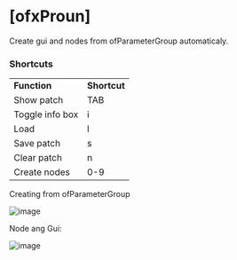 # [ofxProun]
Create gui and nodes from ofParameterGroup automaticaly.

### Shortcuts
<table>
    <tr>
        <td style="font-weight:bold">Function</td><td style="font-weight:bold">Shortcut</td>
    </tr>
    <tr><td>Show patch</td><td>TAB</td></tr>
    <tr><td>Toggle info box</td><td>i</td></tr>
  <tr><td>Load</td><td>l</td></tr>
  <tr><td>Save patch</td><td>s</td></tr>
  <tr><td>Clear patch</td><td>n</td></tr>
  <tr><td>Create nodes</td><td>0-9</td></tr>
</table>  


Creating from ofParameterGroup

![image](http://arthew0.online/cc/img/ofxproun_01.png)

Node ang Gui:

![image](http://arthew0.online/cc/img/ofxproun_02.png)

